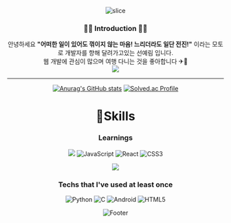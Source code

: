
<div align="center">

  ![slice](https://capsule-render.vercel.app/api?type=slice&color=auto&height=200&text=Hi%20there👋&fontAlign=70&rotate=13&fontAlignY=25&desc=yerim's%20GitHub&descAlign=70.&descAlignY=44)
  


<h3 align="center">👩‍💻 Introduction 👩‍💻</h3>
  안녕하세요 <strong>"어떠한 일이 있어도 꺾이지 않는 마음! 느리더라도 일단 전진!"</strong> 이라는 모토로 개발자를 향해 달려가고있는 선예림 입니다.<br>
  웹 개발에 관심이 많으며 여행 다니는 것을 좋아합니다 ✈🧳
  
  <br>
<a href="https://velog.io/@yaelim6"><img src="https://img.shields.io/badge/Velog-3DDC84?style=flat-square&logo=Blogger&logoColor=white"/></a>
  <hr>
  
[![Anurag's GitHub stats](https://github-readme-stats.vercel.app/api?username=SunYerim&hide_title=true&show_icons=true&include_all_commits=true&disable_animations=true&theme=vue)](https://github.com/anuraghazra/github-readme-stats) [![Solved.ac Profile](http://mazassumnida.wtf/api/v2/generate_badge?boj=yaelim6)](https://solved.ac/yaelim6/)

  # 💪Skills
### Learnings
<img src="https://img.shields.io/badge/node.js-339933?style=for-the-badge&logo=Node.js&logoColor=white"> ![JavaScript](https://img.shields.io/badge/JavaScript-F7DF1E.svg?&style=for-the-badge&logo=JavaScript&logoColor=white) ![React](https://img.shields.io/badge/React-40AEF0.svg?&style=for-the-badge&logo=React&logoColor=white)  ![CSS3](https://img.shields.io/badge/CSS3-1572B6.svg?&style=for-the-badge&logo=CSS3&logoColor=white) 
  
   <img src="https://img.shields.io/badge/flutter-02569B?style=for-the-badge&logo=flutter&logoColor=white">
  
###  Techs that I've used at least once 
  
![Python](https://img.shields.io/badge/Python-3776AB.svg?&style=for-the-badge&logo=Python&logoColor=white) ![C](https://img.shields.io/badge/C-A8B9CC.svg?&style=for-the-badge&logo=C&logoColor=white) ![Android](https://img.shields.io/badge/Android-3DDC84.svg?&style=for-the-badge&logo=Android&logoColor=white)  ![HTML5](https://img.shields.io/badge/HTML5-E34F26.svg?&style=for-the-badge&logo=HTML5&logoColor=white)
  
  
  
  ![Footer](https://capsule-render.vercel.app/api?type=waving&color=auto&height=200&section=footer)
</div>


<!--![Top Langs](https://github-readme-stats.vercel.app/api/top-langs/?username=SunYerim&layout=compact&theme=tokyonight)--->

<!---
SunYerim/SunYerim is a ✨ special ✨ repository because its `README.md` (this file) appears on your GitHub profile.
You can click the Preview link to take a look at your changes.
--->
